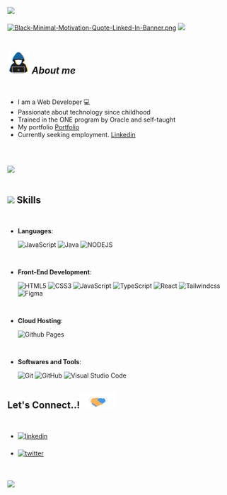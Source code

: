 <img src="https://user-images.githubusercontent.com/73097560/115834477-dbab4500-a447-11eb-908a-139a6edaec5c.gif"><br><br>
[![Black-Minimal-Motivation-Quote-Linked-In-Banner.png](https://i.postimg.cc/qRL8P6cw/Black-Minimal-Motivation-Quote-Linked-In-Banner.png)](https://postimg.cc/ftVtXLrS)
<img src="https://user-images.githubusercontent.com/73097560/115834477-dbab4500-a447-11eb-908a-139a6edaec5c.gif"><br><br>
	
## <picture><img src = "https://github.com/0xAbdulKhalid/0xAbdulKhalid/raw/main/assets/mdImages/about_me.gif" width = 50px></picture> *About me*



<br>

- I am a Web Developer 💻
- Passionate about technology since childhood
- Trained in the ONE program by Oracle and self-taught
- My portfolio [Portfolio](https://brianelmo.github.io/Portfolio-Brian-Elmo/)
- Currently seeking employment. [Linkedin](https://www.linkedin.com/in/nicolas-elmo/)

<br><br>

<img src="https://user-images.githubusercontent.com/73097560/115834477-dbab4500-a447-11eb-908a-139a6edaec5c.gif"><br><br>

## <img src="https://media2.giphy.com/media/QssGEmpkyEOhBCb7e1/giphy.gif?cid=ecf05e47a0n3gi1bfqntqmob8g9aid1oyj2wr3ds3mg700bl&rid=giphy.gif" width ="25"><b> Skills</b>
<br>

<p align="center">

- **Languages**:
    
    ![JavaScript](https://img.shields.io/badge/JavaScript-yellow?style=for-the-badge&logo=javascript&logoColor=black)
    ![Java](https://img.shields.io/badge/Java-orange?style=for-the-badge&logo=java%2B%2B&logoColor=white)
    ![NODEJS](https://img.shields.io/badge/Node.JS%20-green?style=for-the-badge&logo=node.js&logoColor=black)

<br>   
    
- **Front-End Development**:

   ![HTML5](https://img.shields.io/badge/HTML5%20-%23E34F26.svg?style=for-the-badge&logo=html5&logoColor=white)
   ![CSS3](https://img.shields.io/badge/CSS%20-%231572B6.svg?style=for-the-badge&logo=css3&logoColor=white)
   ![JavaScript](https://img.shields.io/badge/JavaScript%20-%23F7DF1E.svg?style=for-the-badge&logo=javascript&logoColor=black)
   ![TypeScript](https://img.shields.io/badge/TypeScript-blue?style=for-the-badge&logo=typescript&logoColor=white)
  ![React](https://img.shields.io/badge/ReactJS-blue?style=for-the-badge&logo=react&logoColor=black)
    ![Tailwindcss](https://img.shields.io/badge/TailwindCss-06B6D4?style=for-the-badge&logo=tailwindcss&logoColor=black)
  ![Figma](https://img.shields.io/badge/Figma-red?style=for-the-badge&logo=figma&logoColor=white)
  

<br>

- **Cloud Hosting**:

    ![Github Pages](https://img.shields.io/badge/GitHub%20Pages-%23327FC7.svg?style=for-the-badge&logo=github&logoColor=white)
    
<br>

- **Softwares and Tools**:

    ![Git](https://img.shields.io/badge/git-%23F05033.svg?style=for-the-badge&logo=git&logoColor=white)
    ![GitHub](https://img.shields.io/badge/github-%23121011.svg?style=for-the-badge&logo=github&logoColor=white)
    ![Visual Studio Code](https://img.shields.io/badge/Visual%20Studio%20Code-0078d7.svg?style=for-the-badge&logo=visual-studio-code&logoColor=white)


</p>



## <b> Let's Connect..!</b><img src="https://github.com/0xAbdulKhalid/0xAbdulKhalid/raw/main/assets/mdImages/handshake.gif" width ="80">
<br>
<div align='left'>

<ul>

<li>
<a href="https://www.linkedin.com/in/nicolas-elmo/ target="_blank">
<img src="https://img.shields.io/badge/linkedin:  Brian Elmo-%2300acee.svg?color=405DE6&style=for-the-badge&logo=linkedin&logoColor=white" alt=linkedin style="margin-bottom: 5px;"/>
</a>
</li>

<br>

<li>
<a href="https://twitter.com/warnidev_" target="_blank">
<img src="https://img.shields.io/badge/twitter:  Brian Elmo-%2300acee.svg?color=1DA1F2&style=for-the-badge&logo=twitter&logoColor=white" alt=twitter style="margin-bottom: 5px;"/>
</a>
</li>

<br>
	
</ul>
</div>

<br>
<img src="https://user-images.githubusercontent.com/73097560/115834477-dbab4500-a447-11eb-908a-139a6edaec5c.gif">
<br>
<br>
<br>
